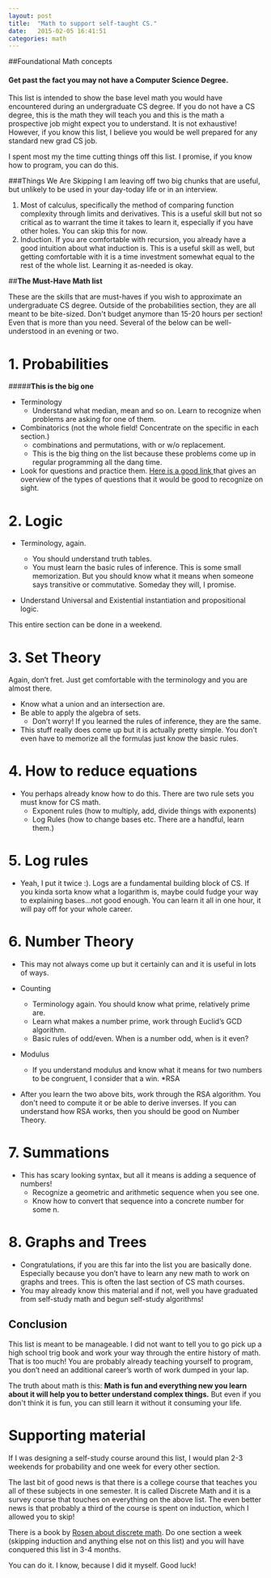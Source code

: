 ```yaml
---
layout: post
title:  "Math to support self-taught CS."
date:   2015-02-05 16:41:51
categories: math
---
```


##Foundational Math concepts

#### Get past the fact you may not have a Computer Science Degree.



This list is intended to show the base level math you would have encountered during an undergraduate CS degree. If you do not have a CS degree, this is the math they will teach you and this is the math a prospective job might expect you to understand. It is not exhaustive!
However, if you know this list, I believe you would be well prepared for any standard new grad CS job.

I spent most my the time cutting things off this list.
I promise, if you know how to program, you can do this.

###Things We Are Skipping
I am leaving off two big chunks that are useful, but unlikely to be used in your day-today life or in an interview.

1. Most of calculus, specifically the method of comparing function complexity through limits and derivatives. This is a useful skill but not so critical as to warrant the time it takes to learn it, especially if you have other holes. You can skip this for now.
2. Induction. If you are comfortable with recursion, you already have a good intuition about what induction is. This is a useful skill as well, but getting comfortable with it is a time investment somewhat equal to the rest of the whole list. Learning it as-needed is okay.


##__The Must-Have Math list__

These are the skills that are must-haves if you wish to approximate an undergraduate CS degree.
Outside of the probabilities section, they are all meant to be bite-sized. Don't budget anymore than 15-20 hours per section!
Even that is more than you need. Several of the below can be well-understood in an evening or two.

**1. Probabilities**
===============

#####__This is the big one__

* Terminology
    * Understand what median, mean and so on. Learn to recognize when problems are asking for one of them.
* Combinatorics (not the whole field! Concentrate on the specific in each section.)
    * combinations and permutations, with or w/o replacement.
    * This is the big thing on the list because these problems come up in regular programming all the dang time.
*  Look for questions and practice them. [Here is a good link ](http://www.mathsisfun.com/combinatorics/combinations-permutations.html) that gives an overview of the types of questions that
it would be good to recognize on sight.

**2. Logic**
================
* Terminology, again.

    * You should understand truth tables.
    * You must learn the basic rules of inference. This is some small memorization. But you should know what it means when someone says transitive or commutative. Someday they will, I promise.

* Understand Universal and Existential instantiation and propositional logic.

This entire section can be done in a weekend.

**3. Set Theory**
=================

Again, don’t fret. Just get comfortable with the terminology and you are almost there.

* Know what a union and an intersection are.
* Be able to apply the algebra of sets.
    * Don’t worry! If you learned the rules of inference, they are the same.
* This stuff really does come up but it is actually pretty simple. You don’t even have to memorize all the formulas just know the basic rules.

**4. How to reduce equations**
============================
* You perhaps already know how to do this. There are two rule sets you must know for CS math.
    * Exponent rules (how to multiply, add, divide things with exponents)
    * Log Rules (how to change bases etc. There are a handful, learn them.)

**5. Log rules**
==================
* Yeah, I put it twice :). Logs are a fundamental building block of CS.
If you kinda sorta know what a logarithm is, maybe could fudge your way to explaining bases...not good enough.
You can learn it all in one hour, it will pay off for your whole career.

**6. Number Theory**
========================
* This may not always come up but it certainly can and it is useful in lots of ways.
* Counting
    * Terminology again. You should know what prime, relatively prime are.
    * Learn what makes a number prime, work through Euclid’s GCD algorithm.
    * Basic rules of odd/even. When is a number odd, when is it even?

* Modulus
    * If you understand modulus and know what it means for two numbers to be congruent, I consider that a win.
    *RSA
* After you learn the two above bits, work through the RSA algorithm. You don't need to compute it or be able to derive inverses.
 If you can understand how RSA works, then you should be good on Number Theory.

**7. Summations**
========================
* This has scary looking syntax, but all it means is adding a sequence of numbers!
    * Recognize a geometric and arithmetic sequence when you see one.
    * Know how to convert that sequence into a concrete number for some n.

**8. Graphs and Trees**
===============================
* Congratulations, if you are this far into the list you are basically done.
Especially because you don’t have to learn any new math to work on graphs and trees. This is often the last section of CS math courses.
* You may already know this material and if not, well you have graduated from self-study math and begun self-study algorithms!


## Conclusion

This list is meant to be manageable. I did not want to tell you to go pick up a high school trig book and work your way
through the entire history of math. That is too much! You are probably already teaching yourself to program, you don’t need an additional career’s worth of work dumped in your lap.

The truth about math is this: **Math is fun and everything new you learn about it will help you to better understand complex things.**
But even if you don't think it is fun, you can still learn it without it consuming your life.

**Supporting material**
==================
If I was designing a self-study course around this list, I would plan 2-3 weekends for probability and one week for every other section.

The last bit of good news is that there is a college course that teaches you all of these subjects in one semester.
It is called Discrete Math and it is a survey course that touches on everything on the above list.
The even better news is that probably a third of the course is spent on induction, which I allowed you to skip!

There is a book by [Rosen about discrete math](http://www.amazon.com/Discrete-Mathematics-Applications-Kenneth-Rosen/dp/0072899050).
Do one section a week (skipping induction and anything else not on this list) and you will have conquered this list in 3-4 months.

You can do it. I know, because I did it myself. Good luck!

